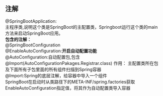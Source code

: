 注解
---
@SpringBootApplication:<br>
主程序类,说明这个类是SpringBoot的主配置类，Springboot运行这个类的main方法来启动SpringBoot应用。
<br>
<b>包含的注解：</b><br>
@SpringBootConfiguration <br>
@EnableAutoConfiguration:<b>开启自动配置功能</b><br>
@AutoConfiguration:自动配置包,包含@Import(AutoConfigurationPakages.Registrar.class)
作用： 主配置类所在包及下面所有子包里面的所有组件扫描到Spring容器<br>
@Import:Spring的底层注解，给容器中导入一个组件<br>
SpringBoot在启动时从类路径下的META-INF/spring.factories获取EnableAutoConfiguration指定值，将其作为自动配置类导入容器

###
